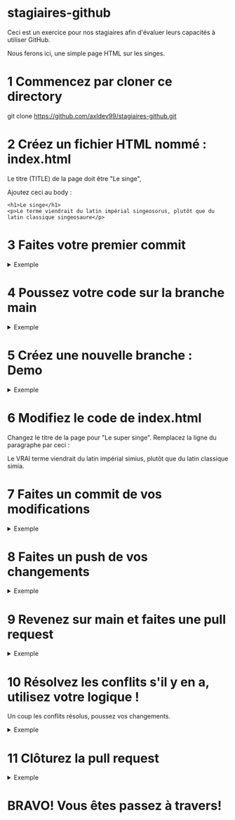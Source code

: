 # stagiaires-github

Ceci est un exercice pour nos stagiaires afin d'évaluer leurs capacités à utiliser GitHub.

Nous ferons ici, une simple page HTML sur les singes.


# 1 Commencez par cloner ce directory 

git clone https://github.com/axldev99/stagiaires-github.git


# 2 Créez un fichier HTML nommé : index.html

Le titre (TITLE) de la page doit être "Le singe",

Ajoutez ceci au body : 
  ```
<h1>Le singe</h1>
<p>Le terme viendrait du latin impérial singeosorus, plutôt que du latin classique singeosaure</p>
  ```

# 3 Faites votre premier commit

<details>
  <summary>Exemple</summary>

  ```
  git add index.html
  git commit -m "Création de la page HTML de base"
  ```
</details>


# 4 Poussez votre code sur la branche main 

<details>
  <summary>Exemple</summary>

  ```
  git push origin main
  ```
</details>


# 5 Créez une nouvelle branche : Demo

<details>
  <summary>Exemple</summary>

  ```
  git checkout -b demo
  ```
</details>


# 6 Modifiez le code de index.html

Changez le titre de la page pour "Le super singe".
Remplacez la ligne du paragraphe par ceci : <p>Le VRAI terme viendrait du latin impérial simius, plutôt que du latin classique simia.</p>


# 7 Faites un commit de vos modifications

<details>
  <summary>Exemple</summary>

  ```
  git add index.html
  git commit -m "Modification de la description dans la branche demo"
  ```
</details>


# 8 Faites un push de vos changements 

<details>
  <summary>Exemple</summary>

  ```
  git push origin demo
  ```
</details>


# 9 Revenez sur main et faites une pull request

<details>
  <summary>Exemple</summary>

  ```
  git checkout main
  git merge demo
  ```
</details>


# 10 Résolvez les conflits s'il y en a, utilisez votre logique !

Un coup les conflits résolus, poussez vos changements.

<details>
  <summary>Exemple</summary>

  ```
  git add index.html
  git commit -m "Résolution du conflit de fusion"
  ```
</details>


# 11 Clôturez la pull request 

<details>
  <summary>Exemple</summary>

  ```
  git push origin main
  ```
</details>


# BRAVO! Vous êtes passez à travers!



